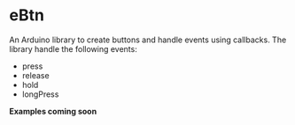 # eBtn
An Arduino library to create buttons and handle events using callbacks.
The library handle the following events:

- press
- release
- hold
- longPress

**Examples coming soon**

